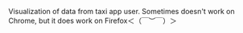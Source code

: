 Visualization of data from taxi app user.
Sometimes doesn't work on Chrome, but it does work on Firefox＜（￣︶￣）＞
